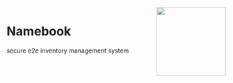 <img align="right" width="159px" src="https://github.com/husseinamine/namebook/blob/master/public/api/namebook.png">

# Namebook
secure e2e inventory management system
